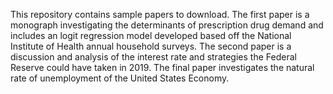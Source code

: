 This repository contains sample papers to download. The first paper is a monograph investigating the determinants of prescription drug demand and includes an logit regression model developed based off the National Institute of Health annual household surveys. The second paper is a discussion and analysis of the interest rate and strategies the Federal Reserve could have taken in 2019. The final paper investigates the natural rate of unemployment of the United States Economy.
